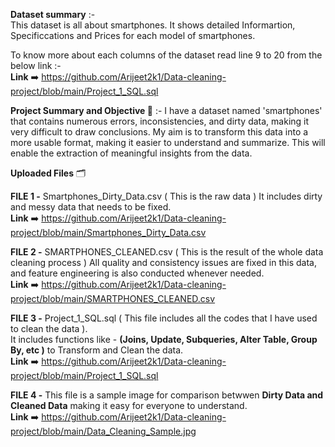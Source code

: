**Dataset summary** :-  
This dataset is all about smartphones. It shows detailed Informartion, Specificcations and Prices for each model of smartphones.  

To know more about each columns of the dataset read line 9 to 20 from the below link :-  
**Link** ➡️ https://github.com/Arijeet2k1/Data-cleaning-project/blob/main/Project_1_SQL.sql

**Project Summary and Objective 🎯** :- I have a dataset named 'smartphones' that contains numerous errors, inconsistencies, and dirty data, making it very difficult to draw conclusions. My aim is to transform this data into a more usable format, making it easier to understand and summarize. This will enable the extraction of meaningful insights from the data.

**Uploaded Files** 🗂️

  **FILE 1 -** Smartphones_Dirty_Data.csv ( This is the raw data )
           It includes dirty and messy data that needs to be fixed.  
           **Link** ➡️ https://github.com/Arijeet2k1/Data-cleaning-project/blob/main/Smartphones_Dirty_Data.csv
  
  **FILE 2 -** SMARTPHONES_CLEANED.csv ( This is the result of the whole data cleaning process )
           All quality and consistency issues are fixed in this data, and feature engineering is also conducted whenever needed.     
           **Link** ➡️ https://github.com/Arijeet2k1/Data-cleaning-project/blob/main/SMARTPHONES_CLEANED.csv
  
  **FILE 3 -** Project_1_SQL.sql ( This file includes all the codes that I have used to clean the data ).  
  It includes functions like - **(Joins, Update, Subqueries, Alter Table, Group By, etc )** to Transform and Clean the data.      
  **Link** ➡️ https://github.com/Arijeet2k1/Data-cleaning-project/blob/main/Project_1_SQL.sql

   **FILE 4 -** This file is a sample image for comparison betwwen **Dirty Data and Cleaned Data** making it easy for everyone to understand.  
  **Link** ➡️ https://github.com/Arijeet2k1/Data-cleaning-project/blob/main/Data_Cleaning_Sample.jpg
